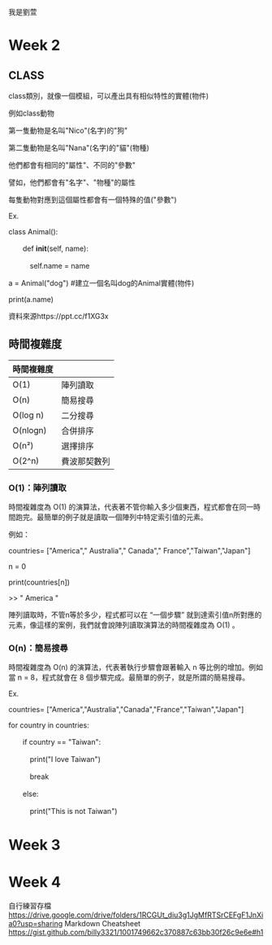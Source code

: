 我是劉萱

# Week 2

## CLASS

class類別，就像一個模組，可以產出具有相似特性的實體(物件)

例如class動物

第一隻動物是名叫"Nico"(名字)的"狗"

第二隻動物是名叫"Nana"(名字)的"貓"(物種)

他們都會有相同的"屬性"、不同的"參數"

譬如，他們都會有"名字"、"物種"的屬性

每隻動物對應到這個屬性都會有一個特殊的值("參數")

Ex.

class Animal():

　　def __init__(self, name):
 
  　　　self.name = name
  
a = Animal("dog")  #建立一個名叫dog的Animal實體(物件)

print(a.name)

資料來源https://ppt.cc/f1XG3x

## 時間複雜度
|時間複雜度      |             | 
| ------------- |-------------|
|O(1) |陣列讀取|
|O(n) |簡易搜尋|
|O(log n) |二分搜尋|
|O(nlogn) |合併排序|
|O(n²) |選擇排序|
|O(2^n) |費波那契數列|

### O(1)：陣列讀取

時間複雜度為 O(1) 的演算法，代表著不管你輸入多少個東西，程式都會在同一時間跑完。最簡單的例子就是讀取一個陣列中特定索引值的元素。

例如：

countries= ["America"," Australia"," Canada"," France","Taiwan","Japan"]

n = 0

print(countries[n])

\>> " America "

陣列讀取時，不管n等於多少，程式都可以在 “一個步驟” 就到達索引值n所對應的元素，像這樣的案例，我們就會說陣列讀取演算法的時間複雜度為 O(1) 。

### O(n)：簡易搜尋

時間複雜度為 O(n) 的演算法，代表著執行步驟會跟著輸入 n 等比例的增加。例如當 n = 8，程式就會在 8 個步驟完成。最簡單的例子，就是所謂的簡易搜尋。

Ex.

countries= ["America","Australia","Canada","France","Taiwan","Japan"]

for country in countries:

　　if country == "Taiwan":
  
　　　print("I love Taiwan")
    
　　　break
    
　　else:
  
　　　print("This is not Taiwan")



# Week 3


# Week 4


自行練習存檔
https://drive.google.com/drive/folders/1RCGUt_diu3g1JgMfRTSrCEFgF1JnXia0?usp=sharing
Markdown Cheatsheet
https://gist.github.com/billy3321/1001749662c370887c63bb30f26c9e6e#h1
